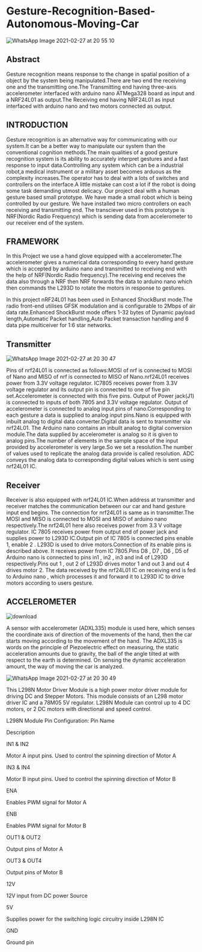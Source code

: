 # Gesture-Recognition-Based-Autonomous-Moving-Car

![WhatsApp Image 2021-02-27 at 20 55 10](https://user-images.githubusercontent.com/74725425/109392692-8ff68680-7943-11eb-999b-d6080cd34552.jpeg)

## Abstract
Gesture recognition means response to the change in
spatial position of a object by the system being
manipulated.There are two end the receiving one and the
transmitting one.The Transmitting end having three-axis
accelerometer interfaced with arduino nano ATMega328 board
as input and a NRF24L01 as output.The Receiving end having
NRF24L01 as input interfaced with arduino nano and two
motors connected as output.

## INTRODUCTION
Gesture recognition is an alternative way for communicating
with our system.It can be a better way to manipulate our
system than the conventional cognition methods.The main
qualities of a good gesture recognition system is its ability to
accurately interpret gestures and a fast response to input
data.Controlling any system which can be a industrial
robot,a medical instrument or a military asset becomes
arduous as the complexity increases.The operator has to deal
with a lots of switches and controllers on the interface.A
little mistake can cost a lot if the robot is doing some task
demanding utmost delicacy.
Our project deal with a human gesture based small
prototype. We have made a small robot which is being
controlled by our gesture. We have installed two micro
controllers on each receiving and transmitting end. The
transciever used in this prototype is NRF(Nordic Radio
Frequency) which is sending data from accelerometer to our
receiver end of the system.

## FRAMEWORK
In this Project we use a hand glove equipped with a
accelerometer.The accelerometer gives a numerical data
corresponding to every hand gesture which is accepted by
arduino nano and transmitted to receiving end with the help
of NRF(Nordic Radio frequency).The receiving end receives
the data also through a NRF then NRF forwards the data to
arduino nano which then commands the L293D to rotate the
motors in response to gestures.

In this project nRF24L01 has been used in Enhanced
ShockBurst mode.The radio front-end utilises GFSK
modulation and is configurable to 2Mbps of air data
rate.Enhanced ShockBurst mode offers 1-32 bytes of
Dynamic payload length,Automatic Packet handling,Auto Packet transaction handling and 6 data pipe multiceiver for
1:6 star networks.

## Transmitter

![WhatsApp Image 2021-02-27 at 20 30 47](https://user-images.githubusercontent.com/74725425/109392724-c03e2500-7943-11eb-87df-72d476f52d8b.jpeg)

Pins of nrf24L01 is connected as follows:MOSI of nrf is
connected to MOSI of Nano and MISO of nrf is
connected to MISO of Nano.nrf24L01 receives
power from 3.3V voltage regulator.
IC7805 receives power from 3.3V voltage regulator and
its output pin is connected to one of five pin
set.Accelerometer is connected with this five pins.
Output of Power jack(J1) is connected to inputs of both
7805 and 3.3V voltage regulator.
Output of accelerometer is connected to analog input
pins of nano.Corresponding to each gesture a data is
supplied to analog input pins.Nano is equipped with
inbuilt analog to digital data converter.Digital data is
sent to transmitter via nrf24L01.
The Arduino nano contains an inbuilt analog to digital
conversion module.The data supplied by
accelerometer is analog so it is given to analog
pins.The number of elements in the sample space of
the input provided by accelerometer is very large.So
we set a resolution.The number of values used to
replicate the analog data provide is called resolution.
ADC conveys the analog data to corresponding digital
values which is sent using nrf24L01 IC.

## Receiver

Receiver is also equipped with nrf24L01 IC.When
address at transmitter and receiver matches the
communication between our car and hand gesture
input end begins.
The connection for nrf24L01 is same as in
transmitter.The MOSI and MISO is connected to
MOSI and MISO of arduino nano respectively.The
nrf24L01 here also receives power from 3.3 V
voltage regulator.
IC 7805 receives power from output end of power jack
and supplies power to L293D IC.Output pin of IC
7805 is connected pins enable 1, enable 2 .
L293D is used to drive motors.Connection of its enable
pins is described above. It receives power from IC
7805.Pins D8 , D7 , D6 , D5 of Arduino nano is
connected to pins in1 , in2 , in3 and in4 of L293D
respectively.Pins out 1 , out 2 of L293D drives motor 1 and out 3 and
out 4 drives motor 2.
The data received by the nrf24L01 IC on receiving end
is fed to Arduino nano , which processes it and
forward it to L293D IC to drive motors according to
users gesture.

## ACCELEROMETER

![download](https://user-images.githubusercontent.com/74725425/109392784-08f5de00-7944-11eb-9d0c-4a744f9177d7.jpg)

A sensor with accelerometer (ADXL335) module is used here, which senses the coordinate axis of direction of the
movements of the hand, then the car starts moving according to the movement of the hand. The ADXL335 is words on the
principle of Piezoelectric effect on measuring, the static acceleration amounts due to gravity, the ball of the angle tilted at
with respect to the earth is determined. On sensing the dynamic acceleration amount, the way of moving the car is
analyzed.


![WhatsApp Image 2021-02-27 at 20 30 49](https://user-images.githubusercontent.com/74725425/109392753-e06de400-7943-11eb-9fcd-654e9019e056.jpeg)

This L298N Motor Driver Module is a high power motor driver module for driving DC and Stepper Motors. This module consists of an L298 motor driver IC and a 78M05 5V regulator. L298N Module can control up to 4 DC motors, or 2 DC motors with directional and speed control.

 

L298N Module Pin Configuration:
Pin Name

Description

IN1 & IN2

Motor A input pins. Used to control the spinning direction of Motor A

IN3 & IN4

Motor B input pins. Used to control the spinning direction of Motor B

ENA

Enables PWM signal for Motor A

ENB

Enables PWM signal for Motor B

OUT1 & OUT2

Output pins of Motor A

OUT3 & OUT4

Output pins of Motor B

12V

12V input from DC power Source

5V

Supplies power for the switching logic circuitry inside L298N IC

GND

Ground pin

